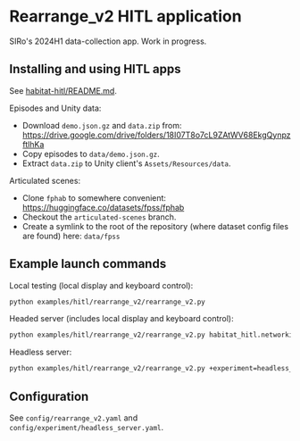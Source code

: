 # Rearrange_v2 HITL application

SIRo's 2024H1 data-collection app. Work in progress.

## Installing and using HITL apps
See [habitat-hitl/README.md](../../../habitat-hitl/README.md).

Episodes and Unity data:
* Download `demo.json.gz` and `data.zip` from: https://drive.google.com/drive/folders/18I07T8o7cL9ZAtWV68EkgQynpzftlhKa
* Copy episodes to `data/demo.json.gz`.
* Extract `data.zip` to Unity client's `Assets/Resources/data`.

Articulated scenes:
* Clone `fphab` to somewhere convenient: https://huggingface.co/datasets/fpss/fphab
* Checkout the `articulated-scenes` branch.
* Create a symlink to the root of the repository (where dataset config files are found) here: `data/fpss`

## Example launch commands

Local testing (local display and keyboard control):
```bash
python examples/hitl/rearrange_v2/rearrange_v2.py
```

Headed server (includes local display and keyboard control):
```bash
python examples/hitl/rearrange_v2/rearrange_v2.py habitat_hitl.networking.enable=True
```

Headless server:
```bash
python examples/hitl/rearrange_v2/rearrange_v2.py +experiment=headless_server
```

## Configuration
See `config/rearrange_v2.yaml` and `config/experiment/headless_server.yaml`.
